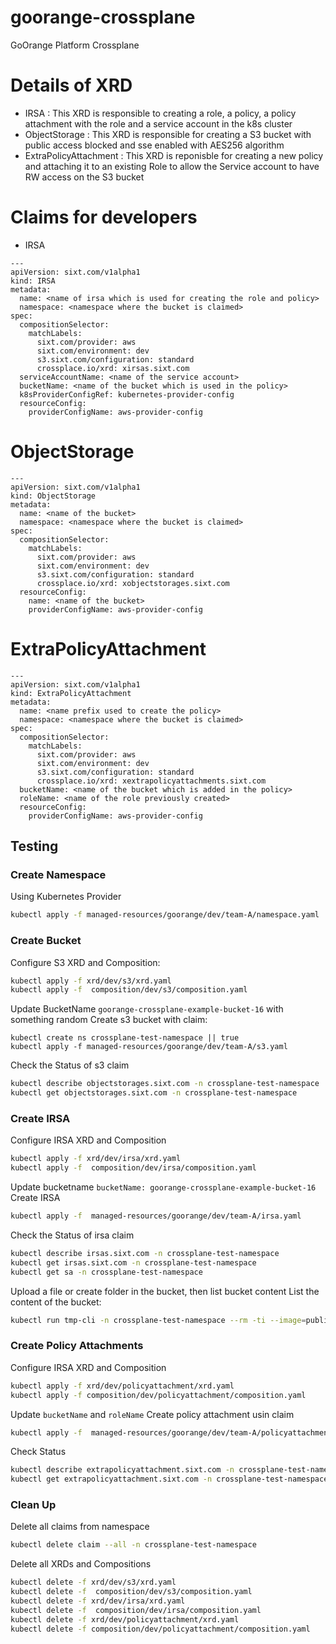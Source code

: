 # goorange-crossplane
GoOrange Platform Crossplane

# Details of XRD
* IRSA : This XRD is responsible to creating a role, a policy, a policy attachment with the role and a service account in the k8s cluster
* ObjectStorage : This XRD is responsible for creating a S3 bucket with public access blocked and sse enabled with AES256 algorithm
* ExtraPolicyAttachment : This XRD is reponisble for creating a new policy and attaching it to an existing Role to allow the Service account to have RW access on the S3 bucket

# Claims for developers
* IRSA
```
---
apiVersion: sixt.com/v1alpha1
kind: IRSA
metadata:
  name: <name of irsa which is used for creating the role and policy>
  namespace: <namespace where the bucket is claimed>
spec:
  compositionSelector:
    matchLabels:
      sixt.com/provider: aws
      sixt.com/environment: dev
      s3.sixt.com/configuration: standard
      crossplace.io/xrd: xirsas.sixt.com
  serviceAccountName: <name of the service account>
  bucketName: <name of the bucket which is used in the policy>
  k8sProviderConfigRef: kubernetes-provider-config
  resourceConfig:
    providerConfigName: aws-provider-config
```

# ObjectStorage
```
---
apiVersion: sixt.com/v1alpha1
kind: ObjectStorage
metadata:
  name: <name of the bucket>
  namespace: <namespace where the bucket is claimed>
spec:
  compositionSelector:
    matchLabels:
      sixt.com/provider: aws
      sixt.com/environment: dev
      s3.sixt.com/configuration: standard
      crossplace.io/xrd: xobjectstorages.sixt.com
  resourceConfig:
    name: <name of the bucket>
    providerConfigName: aws-provider-config
```

# ExtraPolicyAttachment
```
---
apiVersion: sixt.com/v1alpha1
kind: ExtraPolicyAttachment
metadata:
  name: <name prefix used to create the policy>
  namespace: <namespace where the bucket is claimed>
spec:
  compositionSelector:
    matchLabels:
      sixt.com/provider: aws
      sixt.com/environment: dev
      s3.sixt.com/configuration: standard
      crossplace.io/xrd: xextrapolicyattachments.sixt.com
  bucketName: <name of the bucket which is added in the policy>
  roleName: <name of the role previously created>
  resourceConfig:
    providerConfigName: aws-provider-config
```

## Testing

### Create Namespace

Using Kubernetes Provider
```bash
kubectl apply -f managed-resources/goorange/dev/team-A/namespace.yaml
```

### Create Bucket
Configure S3 XRD and Composition:
```bash
kubectl apply -f xrd/dev/s3/xrd.yaml
kubectl apply -f  composition/dev/s3/composition.yaml

```

Update BucketName `goorange-crossplane-example-bucket-16` with something random
Create s3 bucket with claim:
```
kubectl create ns crossplane-test-namespace || true
kubectl apply -f managed-resources/goorange/dev/team-A/s3.yaml
```

Check the Status of s3 claim
```bash
kubectl describe objectstorages.sixt.com -n crossplane-test-namespace
kubectl get objectstorages.sixt.com -n crossplane-test-namespace
```

### Create IRSA

Configure IRSA XRD and Composition
```bash
kubectl apply -f xrd/dev/irsa/xrd.yaml
kubectl apply -f  composition/dev/irsa/composition.yaml 
```

Update bucketname `bucketName: goorange-crossplane-example-bucket-16`
Create IRSA
```bash
kubectl apply -f  managed-resources/goorange/dev/team-A/irsa.yaml
```

Check the Status of irsa claim
```bash
kubectl describe irsas.sixt.com -n crossplane-test-namespace
kubectl get irsas.sixt.com -n crossplane-test-namespace
kubectl get sa -n crossplane-test-namespace
```

Upload a file or create folder in the bucket, then list bucket content
List the content of the bucket:
```bash
kubectl run tmp-cli -n crossplane-test-namespace --rm -ti --image=public.ecr.aws/aws-cli/aws-cli --overrides='{ "spec": { "serviceAccountName": "goorange-crossplane-example-bucket-16-irsa" }  }' -- s3 ls <bucket-name>
```

### Create Policy Attachments

Configure IRSA XRD and Composition
```bash
kubectl apply -f xrd/dev/policyattachment/xrd.yaml 
kubectl apply -f composition/dev/policyattachment/composition.yaml
```


Update `bucketName` and `roleName`
Create policy attachment usin claim
```bash
kubectl apply -f  managed-resources/goorange/dev/team-A/policyattachment.yaml 
```

Check Status
```bash
kubectl describe extrapolicyattachment.sixt.com -n crossplane-test-namespace
kubectl get extrapolicyattachment.sixt.com -n crossplane-test-namespace
```

### Clean Up

Delete all claims from namespace 
```bash
kubectl delete claim --all -n crossplane-test-namespace
```

Delete all XRDs and Compositions
```bash
kubectl delete -f xrd/dev/s3/xrd.yaml
kubectl delete -f  composition/dev/s3/composition.yaml
kubectl delete -f xrd/dev/irsa/xrd.yaml
kubectl delete -f  composition/dev/irsa/composition.yaml
kubectl delete -f xrd/dev/policyattachment/xrd.yaml 
kubectl delete -f composition/dev/policyattachment/composition.yaml
```